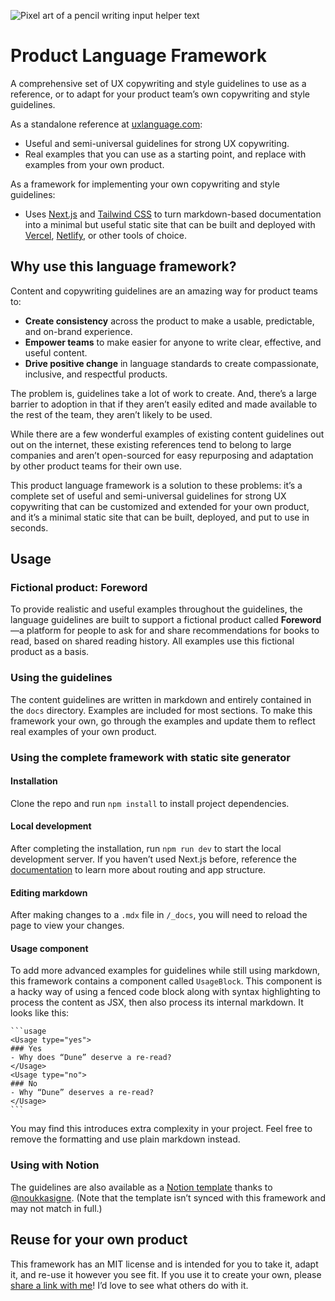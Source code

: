 ![Pixel art of a pencil writing input helper text](https://www.uxlanguage.com/assets/icon.svg)

# Product Language Framework

A comprehensive set of UX copywriting and style guidelines to use as a reference, or to adapt for your product team’s own copywriting and style guidelines.

As a standalone reference at [uxlanguage.com](https://uxlanguage.com):

- Useful and semi-universal guidelines for strong UX copywriting.
- Real examples that you can use as a starting point, and replace with examples from your own product.

As a framework for implementing your own copywriting and style guidelines:

- Uses [Next.js](https://nextjs.org/) and [Tailwind CSS](https://tailwindcss.com/) to turn markdown-based documentation into a minimal but useful static site that can be built and deployed with [Vercel](https://vercel.co), [Netlify](https://netlify.com), or other tools of choice.

## Why use this language framework?

Content and copywriting guidelines are an amazing way for product teams to:

- **Create consistency** across the product to make a usable, predictable, and on-brand experience.
- **Empower teams** to make easier for anyone to write clear, effective, and useful content.
- **Drive positive change** in language standards to create compassionate, inclusive, and respectful products.

The problem is, guidelines take a lot of work to create. And, there’s a large barrier to adoption in that if they aren’t easily edited and made available to the rest of the team, they aren’t likely to be used.

While there are a few wonderful examples of existing content guidelines out out on the internet, these existing references tend to belong to large companies and aren’t open-sourced for easy repurposing and adaptation by other product teams for their own use.

This product language framework is a solution to these problems: it’s a complete set of useful and semi-universal guidelines for strong UX copywriting that can be customized and extended for your own product, and it’s a minimal static site that can be built, deployed, and put to use in seconds.

## Usage

### Fictional product: Foreword

To provide realistic and useful examples throughout the guidelines, the language guidelines are built to support a fictional product called **Foreword**—a platform for people to ask for and share recommendations for books to read, based on shared reading history. All examples use this fictional product as a basis.

### Using the guidelines

The content guidelines are written in markdown and entirely contained in the `docs` directory. Examples are included for most sections. To make this framework your own, go through the examples and update them to reflect real examples of your own product.

### Using the complete framework with static site generator

#### Installation

Clone the repo and run `npm install` to install project dependencies.

#### Local development

After completing the installation, run `npm run dev` to start the local development server. If you haven’t used Next.js before, reference the [documentation](https://nextjs.org/docs/getting-started) to learn more about routing and app structure.

#### Editing markdown

After making changes to a `.mdx` file in `/_docs`, you will need to reload the page to view your changes.

#### Usage component

To add more advanced examples for guidelines while still using markdown, this framework contains a component called `UsageBlock`. This component is a hacky way of using a fenced code block along with syntax highlighting to process the content as JSX, then also process its internal markdown. It looks like this:

````
```usage
<Usage type="yes">
### Yes
- Why does “Dune” deserve a re-read?
</Usage>
<Usage type="no">
### No
- Why “Dune” deserves a re-read?
</Usage>
```
````

You may find this introduces extra complexity in your project. Feel free to remove the formatting and use plain markdown instead.

### Using with Notion

The guidelines are also available as a [Notion template](https://www.notion.so/noukka/Product-Language-Framework-5465ba9f736a4e6eb299f9cd325eb1c3) thanks to [@noukkasigne](https://twitter.com/noukkasigne). (Note that the template isn’t synced with this framework and may not match in full.)

## Reuse for your own product

This framework has an MIT license and is intended for you to take it, adapt it, and re-use it however you see fit. If you use it to create your own, please [share a link with me](mailto:hey@quinnkeast.com)! I’d love to see what others do with it.
